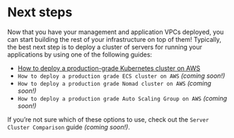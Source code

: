 # Next steps

Now that you have your management and application VPCs deployed, you can start building the rest of your infrastructure
on top of them! Typically, the best next step is to deploy a cluster of servers for running your applications by using
one of the following guides:

- [How to deploy a production-grade Kubernetes cluster on AWS](/docs/guides/build-it-yourself/kubernetes-cluster/)
- `How to deploy a production grade ECS cluster on AWS` _(coming soon!)_
- `How to deploy a production grade Nomad cluster on AWS` _(coming soon!)_
- `How to deploy a production grade Auto Scaling Group on AWS` _(coming soon!)_

If you’re not sure which of these options to use, check out the `Server Cluster Comparison` guide _(coming soon!)_.


<!-- ##DOCS-SOURCER-START
{"sourcePlugin":"local-copier","hash":"2d41777d239607561dfef17b39e6e4ba"}
##DOCS-SOURCER-END -->

